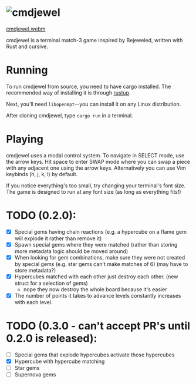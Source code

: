 ![cmdjewel](logo.svg)
========

[cmdjewel.webm](https://github.com/user-attachments/assets/4173f720-140a-40ca-bd05-ac8a7674ebf0)

cmdjewel is a terminal match-3 game inspired by Bejeweled, written with Rust and cursive.

# Running

To run cmdjewel from source, you need to have cargo installed. The recommended way of installing it is through [rustup](https://rustup.rs/).

Next, you'll need `libopenmpt`--you can install it on any Linux distribution.

After cloning cmdjewel, type `cargo run` in a terminal.

# Playing

cmdjewel uses a modal control system. To navigate in SELECT mode, use the arrow keys. Hit space to enter SWAP mode where you can swap a piece with any adjacent
one using the arrow keys. Alternatively you can use Vim keybinds (h, j, k, l) by default.

If you notice everything's too small, try changing your terminal's font size. The game is designed to run at any font size (as long as everything fits!)

# TODO (0.2.0):
- [x] Special gems having chain reactions (e.g. a hypercube on a flame gem will explode it rather than remove it)
- [x] Spawn special gems where they were matched (rather than storing more metadata logic should be moved around)
- [x] When looking for gem combinations, make sure they were not created by special gems (e.g. star gems can't make matches of 6) (may have to store metadata?)
- [x] Hypercubes matched with each other just destroy each other. (new struct for a selection of gems)
    - nope they now destroy the whole board because it's easier
- [x] The number of points it takes to advance levels constantly increases with each level.

# TODO (0.3.0 - can't accept PR's until 0.2.0 is released):
- [ ] Special gems that explode hypercubes activate those hypercubes
- [x] Hypercube with hypercube matching
- [ ] Star gems
- [ ] Supernova gems
